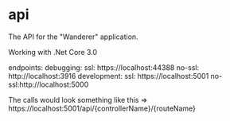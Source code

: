 # api
The API for the "Wanderer" application.

Working with .Net Core 3.0

endpoints: 
	debugging: 
		ssl: https://localhost:44388
		no-ssl: http://localhost:3916
	development:
		ssl: https://localhost:5001
		no-ssl:http://localhost:5000
		
The calls would look something like this => https://localhost:5001/api/{controllerName}/{routeName}
